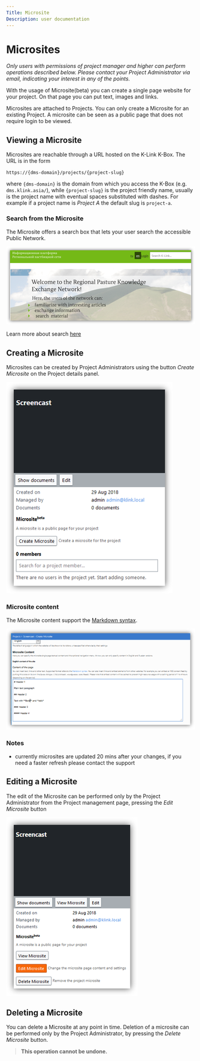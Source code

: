 ```yaml
---
Title: Microsite
Description: user documentation
---
```

# Microsites

_Only users with permissions of project manager and higher can perform operations described below. Please contact your Project Administrator via email, indicating your interest in any of the points._

With the usage of Microsite(beta) you can create a single page website for your project. On that page you can put text, images and links.

Microsites are attached to Projects. You can only create a Microsite for an existing Project. A microsite can be seen as a public page that does not require login to be viewed.

## Viewing a Microsite

Microsites are reachable through a URL hosted on the K-Link K-Box. The URL is in the form

```
https://{dms-domain}/projects/{project-slug}
```

where `{dms-domain}` is the domain from which you access the K-Box (e.g. `dms.klink.asia/`), while `{project-slug}` is the project friendly name, 
usually is the project name with eventual spaces substituted with dashes. 
For example if a project name is _Project A_ the default slug is `project-a`. 

### Search from the Microsite

The Microsite offers a search box that lets your user search the accessible Public Network.

![search-microsite](./images/search-microsite.png)

Learn more about search [here](./search.md)

## Creating a Microsite

Microsites can be created by Project Administrators using the button _Create Microsite_ on the Project details panel.

![microsite create button](./images/microsite-create-1.JPG)

### Microsite content

The Microsite content support the [Markdown syntax](https://daringfireball.net/projects/markdown/basics). 

![microsite content](./images/microsite-content-english.png)

### Notes

- currently microsites are updated 20 mins after your changes, if you need a faster refresh please contact the support

## Editing a Microsite

The edit of the Microsite can be performed only by the Project Administrator from the Project management page, pressing the _Edit Microsite_ button

![microsite edit](./images/microsite-edit-button.png)

## Deleting a Microsite

You can delete a Microsite at any point in time. Deletion of a microsite can be performed only by the Project Administrator, by pressing the _Delete Microsite_ button.

> **This operation cannot be undone.**
